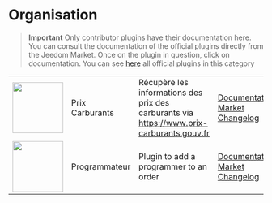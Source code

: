 
# Organisation


>**Important**
>Only contributor plugins have their documentation here. You can consult the documentation of the official plugins directly from the Jeedom Market. Once on the plugin in question, click on documentation.
>You can see [here](https://market.jeedom.com/index.php?v=d&p=market&type=plugin&categorie=organization) all official plugins in this category


| | | | |
|--- | --- | --- | ---|
|<img src="prixcarburants/prixcarburants_icon.png" class="pluginLogo" width="100" />|Prix Carburants|Récupère les informations des prix des carburants via https://www.prix-carburants.gouv.fr|[Documentation](https://floman321.github.io/prixcarburants/en_US/)<br/>[Market](https://market.jeedom.com/index.php?v=d&p=market_display&id=3984)<br/>[Changelog](https://floman321.github.io/prixcarburants/en_US/changelog)|
|<img src="programmateur/programmateur_icon.png" class="pluginLogo" width="100" />|Programmateur|Plugin to add a programmer to an order|[Documentation](https://caelion.github.io/jeedom-plugins-documentation/Programmateur/en_US/)<br/>[Market](https://market.jeedom.com/index.php?v=d&p=market_display&id=3942)<br/>[Changelog](https://caelion.github.io/jeedom-plugins-documentation/Programmateur/en_US/changelog)|

